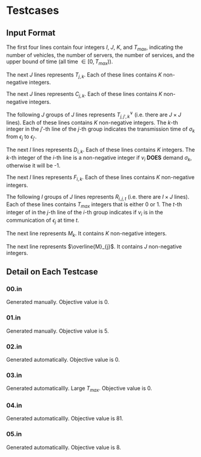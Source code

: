# Testcases
## Input Format
The first four lines contain four integers $I$, $J$, $K$, and $T_{max}$, indicating the number of vehicles, the number of servers, the number of services, and the upper bound of time (all time $\in [0, T_{max})$).

The next $J$ lines represents $T_{j, k}$. Each of these lines contains $K$ non-negative integers.

The next $J$ lines represents $C_{j, k}$. Each of these lines contains $K$ non-negative integers.

The following $J$ groups of $J$ lines represents $T^{\vee}_{j,j',k}$ (i.e. there are $J \times J$ lines). Each of these lines contains $K$ non-negative integers. The $k$-th integer in the $j'$-th line of the $j$-th group indicates the transmission time of $\sigma_k$  from $\epsilon_j$ to $\epsilon_{j'}$.

The next $I$ lines represents $D_{i, k}$. Each of these lines contains $K$ integers. The $k$-th integer of the $i$-th line is a non-negative integer if $\nu_i$ **DOES** demand $\sigma_k$, otherwise it will be -1.

The next $I$ lines represents $F_{i,k}$. Each of these lines contains $K$ non-negative integers.

The following $I$ groups of $J$ lines represents $R_{i, j, t}$ (i.e. there are $I \times J$ lines). Each of these lines contains $T_{max}$ integers that is either $0$ or $1$. The $t$-th integer of in the $j$-th line of the $i$-th group indicates if $\nu_i$ is in the communication of $\epsilon_j$ at time $t$.


The next line represents $M_{k}$. It contains $K$ non-negative integers.

The next line represents $\overline{M}_{j}$. It contains $J$ non-negative integers.

## Detail on Each Testcase
### 00.in
Generated manually. Objective value is 0.
### 01.in
Generated manually. Objective value is 5.
### 02.in
Generated automatically. Objective value is 0.
### 03.in 
Generated automaticallly. Large $T_{max}$. Objective value is 0.
### 04.in 
Generated automaticallly. Objective value is 81.
### 05.in
Generated automaticallly. Objective value is 8.

